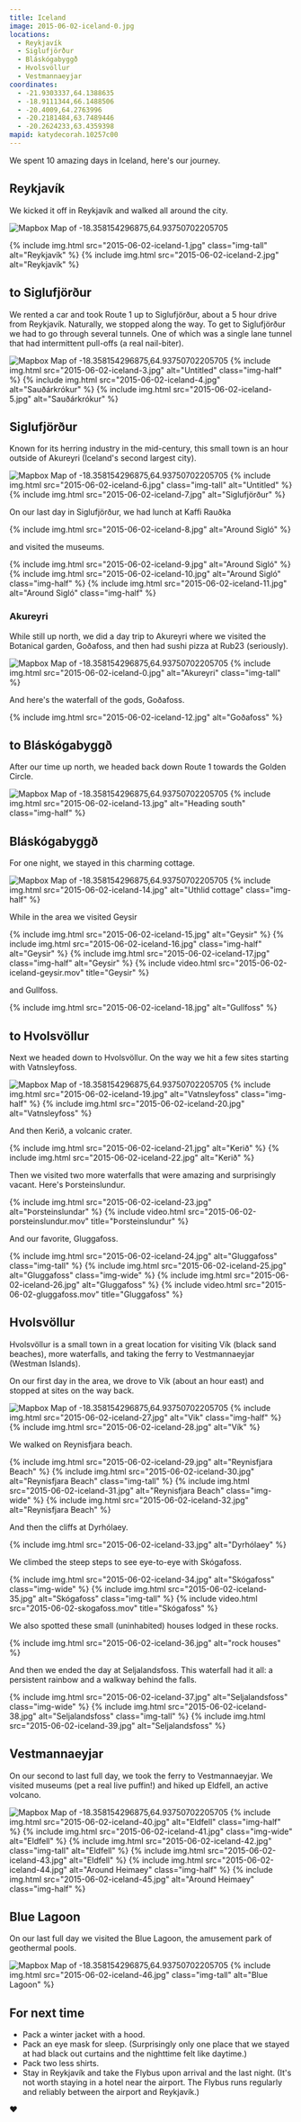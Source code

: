 ```yaml
---
title: Iceland
image: 2015-06-02-iceland-0.jpg
locations:
  - Reykjavík
  - Siglufjörður
  - Bláskógabyggð
  - Hvolsvöllur
  - Vestmannaeyjar
coordinates:
  - -21.9303337,64.1388635
  - -18.9111344,66.1488506
  - -20.4009,64.2763996
  - -20.2181484,63.7489446
  - -20.2624233,63.4359398
mapid: katydecorah.10257c00
---
```


We spent 10 amazing days in Iceland, here's our journey.

## Reykjavík

We kicked it off in Reykjavík and walked all around the city.

<div class="photos">

<img src="https://api.tiles.mapbox.com/v4/{{page.mapid}}/pin-s+9c5b74(-21.9303337,64.1388635)/-18.358154296875,64.93750702205705,6/627x470@2x.png?access_token={{site.mapbox-token}}" alt="Mapbox Map of -18.358154296875,64.93750702205705" class="img-wide map-iceland">

{% include img.html src="2015-06-02-iceland-1.jpg" class="img-tall" alt="Reykjavík" %}
{% include img.html src="2015-06-02-iceland-2.jpg" alt="Reykjavík" %}

</div>

## to Siglufjörður

We rented a car and took Route 1 up to Siglufjörður, about a 5 hour drive from Reykjavík. Naturally, we stopped along the way. To get to Siglufjörður we had to go through several tunnels. One of which was a single lane tunnel that had intermittent pull-offs (a real nail-biter).

<div class="photos">
<img src="https://api.tiles.mapbox.com/v4/{{page.mapid}}/pin-s+9c5b74(-21.9303337,64.1388635),pin-s+9c5b74(-18.9111344,66.1488506)/-18.358154296875,64.93750702205705,6/627x470@2x.png?access_token={{site.mapbox-token}}" alt="Mapbox Map of -18.358154296875,64.93750702205705" class="img-half map-iceland">
{% include img.html src="2015-06-02-iceland-3.jpg" alt="Untitled" class="img-half" %}
{% include img.html src="2015-06-02-iceland-4.jpg" alt="Sauðárkrókur" %}
{% include img.html src="2015-06-02-iceland-5.jpg" alt="Sauðárkrókur" %}
</div>

## Siglufjörður

Known for its herring industry in the mid-century, this small town is an hour outside of Akureyri (Iceland's second largest city).

<div class="photos">
<img src="https://api.tiles.mapbox.com/v4/{{page.mapid}}/pin-s+9c5b74(-18.9111344,66.1488506)/-18.358154296875,64.93750702205705,6/627x470@2x.png?access_token={{site.mapbox-token}}" alt="Mapbox Map of -18.358154296875,64.93750702205705" class="img-wide map-iceland">
{% include img.html src="2015-06-02-iceland-6.jpg" class="img-tall" alt="Untitled" %}
{% include img.html src="2015-06-02-iceland-7.jpg" alt="Siglufjörður" %}
</div>

On our last day in Siglufjörður, we had lunch at Kaffi Rauðka

<div class="photos">
{% include img.html src="2015-06-02-iceland-8.jpg"  alt="Around Sigló" %}
</div>

and visited the museums.

<div class="photos">
{% include img.html src="2015-06-02-iceland-9.jpg" alt="Around Sigló" %}
{% include img.html src="2015-06-02-iceland-10.jpg"  alt="Around Sigló" class="img-half" %}
{% include img.html src="2015-06-02-iceland-11.jpg"  alt="Around Sigló" class="img-half" %}
</div>

### Akureyri

While still up north, we did a day trip to Akureyri where we visited the Botanical garden, Goðafoss, and then had sushi pizza at Rub23 (seriously).

<div class="photos">
<img src="https://api.tiles.mapbox.com/v4/{{page.mapid}}/pin-s+9c5b74(-18.9111344,66.1488506),pin-s+9c5b74(-18.1357303,65.6681786)/-18.358154296875,64.93750702205705,6/627x470@2x.png?access_token={{site.mapbox-token}}" alt="Mapbox Map of -18.358154296875,64.93750702205705" class="img-wide map-iceland">
{% include img.html src="2015-06-02-iceland-0.jpg"  alt="Akureyri" class="img-tall" %}
</div>

And here's the waterfall of the gods, Goðafoss.

<div class="photos">
{% include img.html src="2015-06-02-iceland-12.jpg"  alt="Goðafoss" %}
</div>

## to Bláskógabyggð

After our time up north, we headed back down Route 1 towards the Golden Circle.

<div class="photos">
<img src="https://api.tiles.mapbox.com/v4/{{page.mapid}}/pin-s+9c5b74(-18.9111344,66.1488506),pin-s+9c5b74(-20.4009,64.2763996)/-18.358154296875,64.93750702205705,6/627x470@2x.png?access_token={{site.mapbox-token}}" alt="Mapbox Map of -18.358154296875,64.93750702205705" class="img-half map-iceland">
{% include img.html src="2015-06-02-iceland-13.jpg"  alt="Heading south" class="img-half" %}
</div>

## Bláskógabyggð

For one night, we stayed in this charming cottage.

<div class="photos">
<img src="https://api.tiles.mapbox.com/v4/{{page.mapid}}/pin-s+9c5b74(-20.4009,64.2763996)/-18.358154296875,64.93750702205705,6/627x470@2x.png?access_token={{site.mapbox-token}}" alt="Mapbox Map of -18.358154296875,64.93750702205705" class="img-half map-iceland">
{% include img.html src="2015-06-02-iceland-14.jpg" alt="Uthlid cottage" class="img-half" %}
</div>

While in the area we visited Geysir

<div class="photos">
{% include img.html src="2015-06-02-iceland-15.jpg" alt="Geysir" %}
{% include img.html src="2015-06-02-iceland-16.jpg" class="img-half" alt="Geysir" %}
{% include img.html src="2015-06-02-iceland-17.jpg" class="img-half" alt="Geysir" %}
{% include video.html src="2015-06-02-iceland-geysir.mov" title="Geysir" %}
</div>

and Gullfoss.

<div class="photos">
{% include img.html src="2015-06-02-iceland-18.jpg" alt="Gullfoss" %}
</div>

## to Hvolsvöllur

Next we headed down to Hvolsvöllur. On the way we hit a few sites starting with Vatnsleyfoss.

<div class="photos">
<img src="https://api.tiles.mapbox.com/v4/{{page.mapid}}/pin-s+9c5b74(-20.4009,64.2763996),pin-s+9c5b74(-20.2181484,63.7489446)/-18.358154296875,64.93750702205705,6/627x470@2x.png?access_token={{site.mapbox-token}}" alt="Mapbox Map of -18.358154296875,64.93750702205705" class="img-half map-iceland">
{% include img.html src="2015-06-02-iceland-19.jpg"  alt="Vatnsleyfoss" class="img-half" %}
{% include img.html src="2015-06-02-iceland-20.jpg"  alt="Vatnsleyfoss" %}
</div>

And then Kerið, a volcanic crater.

<div class="photos">
{% include img.html src="2015-06-02-iceland-21.jpg" alt="Kerið" %}
{% include img.html src="2015-06-02-iceland-22.jpg" alt="Kerið" %}
</div>

Then we visited two more waterfalls that were amazing and surprisingly vacant. Here's Þorsteinslundur.

<div class="photos">
{% include img.html src="2015-06-02-iceland-23.jpg"  alt="Þorsteinslundar" %}
{% include video.html src="2015-06-02-porsteinslundur.mov" title="Þorsteinslundur" %}
</div>

And our favorite, Gluggafoss.

<div class="photos">
{% include img.html src="2015-06-02-iceland-24.jpg" alt="Gluggafoss" class="img-tall" %}
{% include img.html src="2015-06-02-iceland-25.jpg" alt="Gluggafoss" class="img-wide" %}
{% include img.html src="2015-06-02-iceland-26.jpg" alt="Gluggafoss" %}
{% include video.html src="2015-06-02-gluggafoss.mov" title="Gluggafoss" %}
</div>

## Hvolsvöllur

Hvolsvöllur is a small town in a great location for visiting Vík (black sand beaches), more waterfalls, and taking the ferry to Vestmannaeyjar (Westman Islands).

On our first day in the area, we drove to Vík (about an hour east) and stopped at sites on the way back.

<div class="photos">
<img src="https://api.tiles.mapbox.com/v4/{{page.mapid}}/pin-s+9c5b74(-20.2181484,63.7489446),pin-s+9c5b74(-18.9977434,63.4190429)/-18.358154296875,64.93750702205705,6/627x470@2x.png?access_token={{site.mapbox-token}}" alt="Mapbox Map of -18.358154296875,64.93750702205705" class="img-half map-iceland">
{% include img.html src="2015-06-02-iceland-27.jpg" alt="Vik" class="img-half" %}
{% include img.html src="2015-06-02-iceland-28.jpg" alt="Vík" %}
</div>

We walked on Reynisfjara beach.

<div class="photos">
{% include img.html src="2015-06-02-iceland-29.jpg"  alt="Reynisfjara Beach" %}
{% include img.html src="2015-06-02-iceland-30.jpg" alt="Reynisfjara Beach" class="img-tall" %}
{% include img.html src="2015-06-02-iceland-31.jpg" alt="Reynisfjara Beach" class="img-wide" %}
{% include img.html src="2015-06-02-iceland-32.jpg" alt="Reynisfjara Beach" %}
</div>

And then the cliffs at Dyrhólaey.

<div class="photos">
{% include img.html src="2015-06-02-iceland-33.jpg"  alt="Dyrhólaey" %}
</div>

We climbed the steep steps to see eye-to-eye with Skógafoss.

<div class="photos">
{% include img.html src="2015-06-02-iceland-34.jpg"  alt="Skógafoss" class="img-wide" %}
{% include img.html src="2015-06-02-iceland-35.jpg" alt="Skógafoss" class="img-tall" %}
{% include video.html src="2015-06-02-skogafoss.mov" title="Skógafoss" %}
</div>

We also spotted these small (uninhabited) houses lodged in these rocks.

<div class="photos">
{% include img.html src="2015-06-02-iceland-36.jpg"  alt="rock houses" %}
</div>

And then we ended the day at Seljalandsfoss. This waterfall had it all: a persistent rainbow and a walkway behind the falls.

<div class="photos">
{% include img.html src="2015-06-02-iceland-37.jpg"  alt="Seljalandsfoss" class="img-wide" %}
{% include img.html src="2015-06-02-iceland-38.jpg" alt="Seljalandsfoss" class="img-tall" %}
{% include img.html src="2015-06-02-iceland-39.jpg" alt="Seljalandsfoss" %}
</div>

## Vestmannaeyjar

On our second to last full day, we took the ferry to Vestmannaeyjar. We visited museums (pet a real live puffin!) and hiked up Eldfell, an active volcano.

<div class="photos">
<img src="https://api.tiles.mapbox.com/v4/{{page.mapid}}/pin-s+9c5b74(-20.2181484,63.7489446),pin-s+9c5b74(-20.267321,63.437679)/-18.358154296875,64.93750702205705,6/627x470@2x.png?access_token={{site.mapbox-token}}" alt="Mapbox Map of -18.358154296875,64.93750702205705" class="img-half map-iceland">
{% include img.html src="2015-06-02-iceland-40.jpg" alt="Eldfell" class="img-half" %}
{% include img.html src="2015-06-02-iceland-41.jpg" class="img-wide" alt="Eldfell" %}
{% include img.html src="2015-06-02-iceland-42.jpg" class="img-tall" alt="Eldfell" %}
{% include img.html src="2015-06-02-iceland-43.jpg" alt="Eldfell" %}
{% include img.html src="2015-06-02-iceland-44.jpg" alt="Around Heimaey" class="img-half" %}
{% include img.html src="2015-06-02-iceland-45.jpg" alt="Around Heimaey" class="img-half" %}
</div>

## Blue Lagoon

On our last full day we visited the Blue Lagoon, the amusement park of geothermal pools.

<div class="photos">
<img src="https://api.tiles.mapbox.com/v4/{{page.mapid}}/pin-s+9c5b74(-22.4453875,63.8791763)/-18.358154296875,64.93750702205705,6/627x470@2x.png?access_token={{site.mapbox-token}}" alt="Mapbox Map of -18.358154296875,64.93750702205705" class="img-wide map-iceland">
{% include img.html src="2015-06-02-iceland-46.jpg" class="img-tall" alt="Blue Lagoon" %}

</div>

## For next time

- Pack a winter jacket with a hood.
- Pack an eye mask for sleep. (Surprisingly only one place that we stayed at had black out curtains and the nighttime felt like daytime.)
- Pack two less shirts.
- Stay in Reykjavík and take the Flybus upon arrival and the last night. (It's not worth staying in a hotel near the airport. The Flybus runs regularly and reliably between the airport and Reykjavík.)

:heart:
